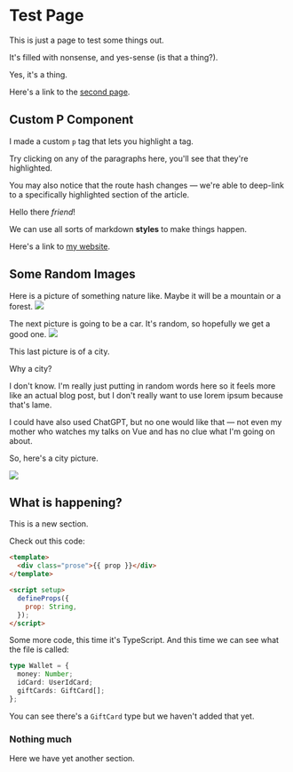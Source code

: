 # Test Page

This is just a page to test some things out.

It's filled with nonsense, and yes-sense (is that a thing?).

Yes, it's a thing.

Here's a link to the [second page](/second).

## Custom P Component

I made a custom `p` tag that lets you highlight a tag.

Try clicking on any of the paragraphs here, you'll see that they're highlighted.

You may also notice that the route hash changes — we're able to deep-link to a specifically highlighted section of the article.

Hello there _friend_!

We can use all sorts of markdown **styles** to make things happen.

Here's a link to [my website](https://michaelnthiessen.com).

## Some Random Images

Here is a picture of something nature like. Maybe it will be a mountain or a forest.
![](https://source.unsplash.com/random/1600x1200/?nature)

The next picture is going to be a car. It's random, so hopefully we get a good one.
![](https://source.unsplash.com/random/1600x1200/?car)

This last picture is of a city.

Why a city?

I don't know. I'm really just putting in random words here so it feels more like an actual blog post, but I don't really want to use lorem ipsum because that's lame.

I could have also used ChatGPT, but no one would like that — not even my mother who watches my talks on Vue and has no clue what I'm going on about.

So, here's a city picture.

![](https://source.unsplash.com/random/1600x1200/?city)

## What is happening?

This is a new section.

Check out this code:

```html
<template>
  <div class="prose">{{ prop }}</div>
</template>

<script setup>
  defineProps({
    prop: String,
  });
</script>
```

Some more code, this time it's TypeScript. And this time we can see what the file is called:

```ts [types.ts]
type Wallet = {
  money: Number;
  idCard: UserIdCard;
  giftCards: GiftCard[];
};
```

You can see there's a `GiftCard` type but we haven't added that yet.

### Nothing much

Here we have yet another section.
